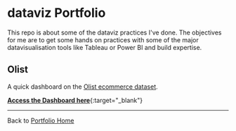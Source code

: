 # dataviz Portfolio

This repo is about some of the dataviz practices I've done. The objectives for me are to get some hands on practices with some of the major datavisualisation tools like Tableau or Power BI and build expertise.

## Olist ##

A quick dashboard on the [Olist ecommerce dataset](https://www.kaggle.com/datasets/olistbr/brazilian-ecommerce).

[**Access the Dashboard here**](https://public.tableau.com/shared/S3Z6NST3H?:display_count=n&:origin=viz_share_link){:target="_blank"}

---
Back to [Portfolio Home](https://github.com/Cedric-Delanchy/data-analysis-portfolio)
